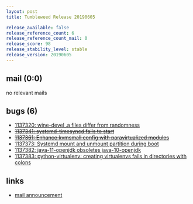 ```yaml
---
layout: post
title: Tumbleweed Release 20190605

release_available: false
release_reference_count: 6
release_reference_count_mail: 0
release_score: 98
release_stability_level: stable
release_version: 20190605
---
```


## mail (0:0)

no relevant mails

## bugs (6)

<!--more-->

- [1137320: wine-devel .a files differ from randomness](https://bugzilla.opensuse.org/show_bug.cgi?id=1137320)
- ~~[1137341: systemd-timesyncd fails to start](https://bugzilla.opensuse.org/show_bug.cgi?id=1137341)~~
- ~~[1137361: Enhance kvmsmall config with paravirtualized modules](https://bugzilla.opensuse.org/show_bug.cgi?id=1137361)~~
- [1137373: Systemd mount and unmount partition during boot](https://bugzilla.opensuse.org/show_bug.cgi?id=1137373)
- [1137382: java-11-openjdk obsoletes java-10-openjdk](https://bugzilla.opensuse.org/show_bug.cgi?id=1137382)
- [1137383: python-virtualenv: creating virtualenvs fails in directories with colons](https://bugzilla.opensuse.org/show_bug.cgi?id=1137383)



## links

- [mail announcement](https://lists.opensuse.org/opensuse-factory/2019-06/msg00096.html)
